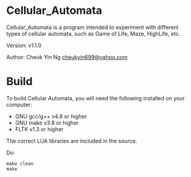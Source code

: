 Cellular_Automata
=================

Cellular_Automata is a program intended to experiment with different<br>
types of cellular automata, such as Game of Life, Maze, HighLife, etc.

Version:	v1.1.0

Author:		Cheuk Yin Ng <cheukyin699@yahoo.com>



Build
=====

To build Cellular Automata, you will need the following installed on your<br>
computer:

- GNU gcc/g++ v4.8 or higher
- GNU make v3.8 or higher
- FLTK v1.3 or higher

The correct LUA libraries are included in the source.

Do:

	make clean
	make
